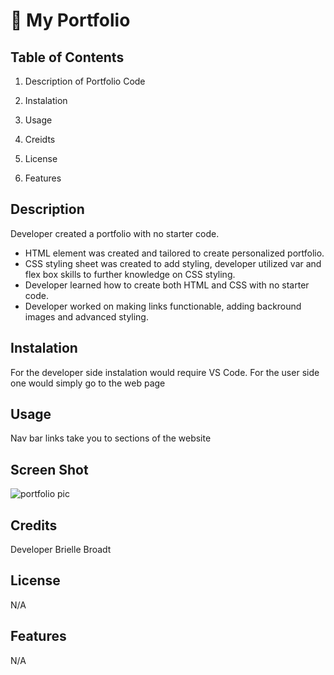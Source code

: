 # 📖 My Portfolio

## Table of Contents

1. Description of Portfolio Code

2. Instalation

3. Usage

4. Creidts

5. License

6. Features

## Description
Developer created a portfolio with no starter code. 
* HTML element was created and tailored to create personalized portfolio.
* CSS styling sheet was created to add styling, developer utilized var and flex box skills to further knowledge on CSS styling.
* Developer learned how to create both HTML and CSS with no starter code.
* Developer worked on making links functionable, adding backround images and advanced styling.

## Instalation
For the developer side instalation would require VS Code. For the user side one would simply go to the web page

## Usage
Nav bar links take you to sections of the website
## Screen Shot
![portfolio pic](https://github.com/BrielleBroadt/Portfolio-Challange/assets/135186013/d78c5b74-1fce-4875-82c8-b9feed2e4992)




## Credits
Developer Brielle Broadt

## License 
N/A
## Features
N/A